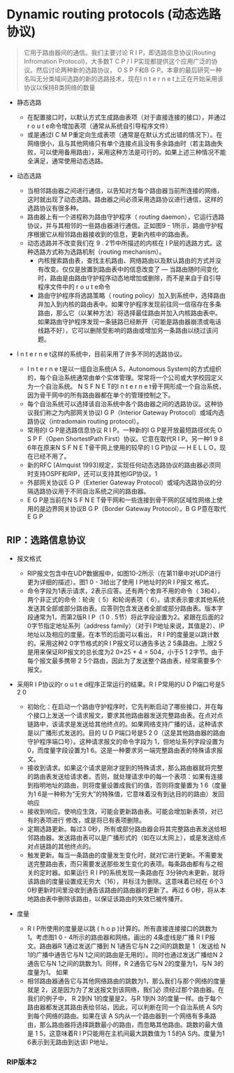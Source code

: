 # Dynamic routing protocols (动态选路协议)
> 它用于路由器间的通信。我们主要讨论 R I P，即选路信息协议(Routing Infromation Protocol)，大多数T C P / I P实现都提供这个应用广泛的协议。然后讨论两种新的选路协议， O S P F和B G P。本章的最后研究一种名叫无分类域间选路的新的选路技术，现在I n t e r n e t上正在开始采用该协议以保持B类网络的数量

* 静态选路
  * 在配置接口时，以默认方式生成路由表项（对于直接连接的接口），并通过r o u t e命令增加表项（通常从系统自引导程序文件）
  * 或是通过I C M P重定向生成表项（通常是在默认方式出错的情况下）。在网络很小，且与其他网络只有单个连接点且没有多余路由时（若主路由失败，可以使用备用路由），采用这种方法是可行的。如果上述三种情况不能全满足，通常使用动态选路。
  
* 动态选路
  * 当相邻路由器之间进行通信，以告知对方每个路由器当前所连接的网络，这时就出现了动态选路。路由器之间必须采用选路协议进行通信，这样的选路协议有很多种。
  * 路由器上有一个进程称为路由守护程序（ routing daemon），它运行选路协议，并与其相邻的一些路由器进行通信。正如图9 - 1所示，路由守护程序根据它从相邻路由器接收到的信息，更新内核中的路由表。
  * 动态选路并不改变我们在 9 . 2节中所描述的内核在 I P层的选路方式。这种选路方式称为选路机制（routing mechanism）。
    * 内核搜索路由表，查找主机路由、网络路由以及默认路由的方式并没有改变。仅仅是放置到路由表中的信息改变了 — 当路由随时间变化时，路由是由路由守护程序动态地增加或删除，而不是来自于自引导程序文件中的 r o u t e命令
    * 路由守护程序将选路策略（ routing policy）加入到系统中，选择路由并加入到内核的路由表中。如果守护程序发现前往同一信宿存在多条路由，那么它（以某种方法）将选择最佳路由并加入内核路由表中。如果路由守护程序发现一条链路已经断开（可能是路由器崩溃或电话线路不好），它可以删除受影响的路由或增加另一条路由以绕过该问题。

* I n t e r n e t这样的系统中，目前采用了许多不同的选路协议。
  * I n t e r n e t是以一组自治系统(A S，Autonomous System)的方式组织的，每个自治系统通常由单个实体管理。常常将一个公司或大学校园定义为一个自治系统。 N S F N E T的I n t e r n e t骨干网形成一个自治系统，因为骨干网中的所有路由器都在单个的管理控制之下。
  * 每个自治系统可以选择该自治系统中各个路由器之间的选路协议。这种协议我们称之为内部网关协议I G P（Interior Gateway Protocol）或域内选路协议（intradomain routing protocol）。
  * 常用的I G P是选路信息协议 R I P。一种新的I G P是开放最短路径优先 O S P F（Open ShortestPath First）协议。它意在取代R I P。另一种1 9 8 6年在原来N S F N E T骨干网上使用的较早的 I G P协议 — H E L L O，现在已经不用了。
  * 新的RFC [Almquist 1993]规定，实现任何动态选路协议的路由器必须同时支持OSPF和RIP，还可以支持其他IGP协议。1
  * 外部网关协议E G P（Exterier Gateway Protocol）或域内选路协议的分隔选路协议用于不同自治系统之间的路由器。
  * E G P是当前在N S F N E T骨干网和一些连接到骨干网的区域性网络上使用的是边界网关协议B G P（Border Gateway Protocol）。B G P意在取代E G P

## RIP：选路信息协议

* 报文格式
  * RIP报文包含中在UDP数据报中，如图10-2所示（在第11章中对UDP进行更为详细的描述）。图1 0 - 3给出了使用 I P地址时的R I P报文
格式。
  * 命令字段为1表示请求，2表示应答。还有两个舍弃不用的命令（ 3和4），两个非正式的命令：轮询（ 5）和轮询表项（ 6）。请求表示要求其他系统发送其全部或部分路由表。应答则包含发送者全部或部分路由表。版本字段通常为1，而第2版R I P（1 0 . 5节）将此字段设置为2。紧跟在后面的2 0字节指定地址系列（address family）（对于I P地址来说，其值是2）、IP地址以及相应的度量。在本节的后面可以看出， R I P的度量是以跳计数的。采用这种2 0字节格式的R I P报文可以通告多达 2 5条路由。上限2 5是用来保证RIP报文的总长度为2 0×25 + 4 = 504，小于5 1 2字节。由于每个报文最多携带 2 5个路由，因此为了发送整个路由表，经常需要多个报文。

* 采用R I P协议的r o u t e d程序正常运行的结果。R I P常用的U D P端口号是5 2 0
  * 初始化：在启动一个路由守护程序时，它先判断启动了哪些接口，并在每个接口上发送一个请求报文，要求其他路由器发送完整路由表。在点对点链路中，该请求是发送给其他终点的。如果网络支持广播的话，这种请求是以广播形式发送的。目的 U D P端口号是5 2 0（这是其他路由器的路由守护程序端口号）。这种请求报文的命令字段为 1，但地址系列字段设置为 0，而度量字段设置为1 6。这是一种要求另一端完整路由表的特殊请求报文。
  * 接收到请求。如果这个请求是刚才提到的特殊请求，那么路由器就将完整的路由表发送给请求者。否则，就处理请求中的每一个表项：如果有连接到指明地址的路由，则将度量设置成我们的值，否则将度量置为 1 6（度量为1 6是一种称为“无穷大”的特殊值，它意味着没有到达目的的路由）发回响应
  * 接收到响应。使响应生效，可能会更新路由表。可能会增加新表项，对已有的表项进行
修改，或是将已有表项删除。
  * 定期选路更新。每过3 0秒，所有或部分路由器会将其完整路由表发送给相邻路由器。发送路由表可以是广播形式的（如在以太网上），或是发送给点对点链路的其他终点的。
  * 触发更新。每当一条路由的度量发生变化时，就对它进行更新。不需要发送完整路由表，而只需要发送那些发生变化的表项。每条路由都有与之相关的定时器。如果运行 R I P的系统发现一条路由在 3分钟内未更新，就将该路由的度量设置成无穷大（16），并标注为删除。这意味着已经在 6个3 0秒更新时间里没收到通告该路由的路由器的更新了。再过 6 0秒，将从本地路由表中删除该路由，以保证该路由的失效已被传播开。

* 度量
  * R I P所使用的度量是以跳 ( h o p )计算的。所有直接连接接口的跳数为 1。考虑图1 0 - 4所示的路由器和网络。画出的 4条虚线是广播 R I P报文。路由器R 1通过发送广播到 N 1通告它与N 2之间的跳数是 1（发送给 N 1的广播中通告它与N 1之间的路由是无用的）。同时也通过发送广播给N 2通告它与N 1之间的跳数为1。同样，R 2通告它与N 2的度量为1，与N 3的度量为1。
如果 
  * 相邻路由器通告它与其他网络路由的跳数为1，那么我们与那个网络的度量就是 2，这是因为为了发送报文到该网络，我们必
须经过那个路由器。在我们的例子中， R 2到N 1的度量是2，与R 1到N 3的度量一样。由于每个路由器都发送其路由表给邻站，因此，可以判断在同一个自治系统 A S内到每个网络的路由。如果在该 A S内从一个路由器到一个网络有多条路由，那么路由器将选择跳数最小的路由，而忽略其他路由。跳数的最大值是 1 5，这意味着R I P只能用在主机间最大跳数值为 1 5的A S内。度量为1 6表示到无路由到达该I P地址。

### RIP版本2


